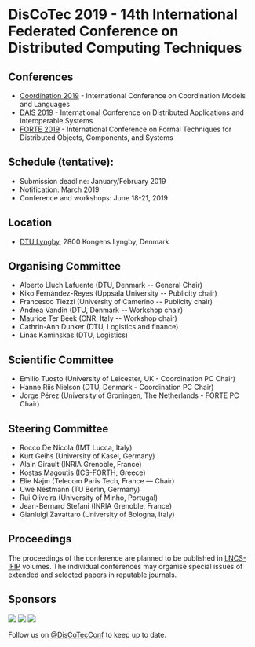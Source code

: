 # DisCoTec 2019 - 14th International Federated Conference on Distributed Computing Techniques

## Conferences
* [Coordination 2019](coordination) - International Conference on Coordination Models and Languages
* [DAIS 2019](dais) - International Conference on Distributed Applications and Interoperable Systems
* [FORTE 2019](forte) - International Conference on Formal Techniques for Distributed Objects, Components, and Systems

## Schedule (tentative):
* Submission deadline: January/February 2019
* Notification: March 2019
* Conference and workshops: June 18-21, 2019

## Location
* [DTU Lyngby](https://www.google.com/maps/place/Danmarks+Tekniske+Universitet/@55.7855742,12.5191923,17z/data=!3m1!4b1!4m5!3m4!1s0x46524e6328b8bd5d:0xcf045cde0449c6c5!8m2!3d55.7855742!4d12.521381), 2800 Kongens Lyngby, Denmark

## Organising Committee
* Alberto Lluch Lafuente (DTU, Denmark -- General Chair)
* Kiko Fernández-Reyes (Uppsala University -- Publicity chair)
* Francesco Tiezzi (University of Camerino  -- Publicity chair)
* Andrea Vandin (DTU, Denmark -- Workshop chair)
* Maurice Ter Beek (CNR, Italy -- Workshop chair)
* Cathrin-Ann Dunker (DTU, Logistics and finance)
* Linas Kaminskas (DTU, Logistics)

## Scientific Committee
* Emilio Tuosto (University of Leicester, UK - Coordination PC Chair)
* Hanne Riis Nielson (DTU, Denmark - Coordination PC Chair)
* Jorge Pérez (University of Groningen, The Netherlands - FORTE PC Chair)

## Steering Committee
* Rocco De Nicola (IMT Lucca, Italy)
* Kurt Geihs (University of Kasel, Germany)
* Alain Girault (INRIA Grenoble, France)
* Kostas Magoutis (ICS-FORTH, Greece)
* Elie Najm (Telecom Paris Tech, France — Chair)
* Uwe Nestmann (TU Berlin, Germany)
* Rui Oliveira (University of Minho, Portugal)
* Jean-Bernard Stefani (INRIA Grenoble, France)
* Gianluigi Zavattaro (University of Bologna, Italy)

## Proceedings
The proceedings of the conference are planned to be published in [LNCS-IFIP](https://www.springer.com/series/8345) volumes. The individual conferences may organise special issues of extended and selected papers in reputable journals.

## Sponsors
![](http://people.compute.dtu.dk/rapa/MedIABook/gfx/DTU2.jpg)
![](https://encrypted-tbn0.gstatic.com/images?q=tbn:ANd9GcS-EpsUS6bK4HbtbQ12Do2lkYu998ZGaXNCTWG4bxbd11vWDMDi)  ![](http://2016.discotec.org/img/banners/lncs.png)

Follow us on [@DisCoTecConf](https://twitter.com/DisCoTecConf) to keep up to date.
